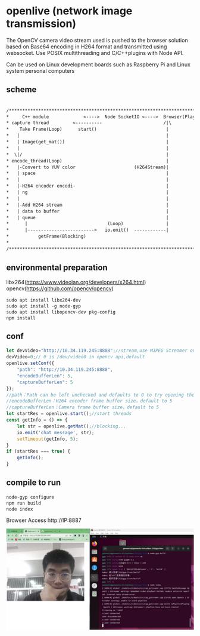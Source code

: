 # openlive (network image transmission)

The OpenCV camera video stream used is pushed to the browser solution based on Base64 encoding in H264 format and transmitted using websocket. Use POSIX multithreading and C/C++plugins with Node API.

Can be used on Linux development boards such as Raspberry Pi and Linux system personal computers

## scheme

```txt

/**************************************************************************/
*     C++ module             <---->  Node SocketIO <---->  Browser(Player) *
* capture thread         <----------                       /|\              *
*    Take Frame(Loop)      start()                          |               *
*   |                                                       |               *
*   | Image(get_mat())                                      |               *
*   |                                                       |               *
*  \|/                                                      |               *
* encode_thread(Loop)                                       |               *
*   |-Convert to YUV color                      (H264Stream)|               *
*   | space                                                 |               *
*   |                                                       |               *
*   |-H264 encoder encodi-                                  |               *
*   | ng                                                    |               *
*   |                                                       |               *
*   |-Add H264 stream                                       |               *
*   | data to buffer                                        |               *
*   | queue                                                 |               *
*      |                              (Loop)                |               *
*      |------------------------->   io.emit()  ------------|               *
*           getFrame(Blocking)                                              *
*                                                                           *
/**************************************************************************/
```

## environmental preparation

libx264(https://www.videolan.org/developers/x264.html)  
opencv(https://github.com/opencv/opencv)

```shell
sudo apt install libx264-dev
sudo apt install -g node-gyp
sudo apt install libopencv-dev pkg-config
npm install
```

## conf

```js
let devVideo="http://10.34.119.245:8888";//stream,use MJPEG Streamer on Windows
devVideo=0;// 0 is /dev/video0 in opencv api,default
openlive.setConf({
    "path": "http://10.34.119.245:8888",
    "encodeBufferLen": 5,
    "captureBufferLen": 5
});
//path：Path can be left unchecked and defaults to 0 to try opening the camera
//encodeBufferLen：H264 encoder frame buffer size，default to 5
//captureBufferLen：Camera frame buffer size，default to 5
let startRes = openlive.start();//start threads
const getInfo = () => {
    let str = openlive.getMat();//blocking...
    io.emit('chat message', str);
    setTimeout(getInfo, 5);
}
if (startRes === true) {
    getInfo();
}
```

## compile to run

```shell
node-gyp configure
npm run build
node index
```

Browser Access http://IP:8887

![show](./resources/2023-04-14213407.jpg)
